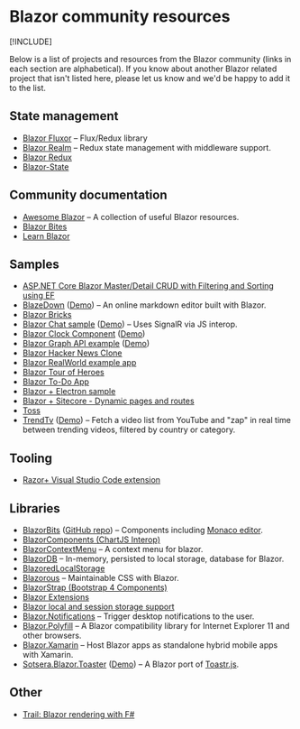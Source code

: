 # Blazor community resources

[!INCLUDE[](~/includes/blazor-preview-notice.md)]

Below is a list of projects and resources from the Blazor community (links in each section are alphabetical). If you know about another Blazor related project that isn't listed here, please let us know and we'd be happy to add it to the list.

## State management

* [Blazor Fluxor](https://mrpmorris.github.io/blazor-fluxor/) &ndash; Flux/Redux library 
* [Blazor Realm](https://dworthen.github.io/BlazorRealm/docs/quickstart.html) &ndash; Redux state management with middleware support.
* [Blazor Redux](https://github.com/torhovland/blazor-redux)
* [Blazor-State](https://timewarpengineering.github.io/blazor-state/)

## Community documentation

* [Awesome Blazor](https://github.com/AdrienTorris/awesome-blazor) &ndash; A collection of useful Blazor resources.
* [Blazor Bites](https://codedaze.io/tag/blazor-bites/)
* [Learn Blazor](https://learn-blazor.com/)

## Samples

* [ASP.NET Core Blazor Master/Detail CRUD with Filtering and Sorting using EF](https://code.msdn.microsoft.com/vstudio/ASPNET-Core-Blazor-122b108a)
* [BlazeDown](https://github.com/EdCharbeneau/BlazeDown) ([Demo](http://edcharbeneau.com/BlazeDown/)) &ndash; An online markdown editor built with Blazor.
* [Blazor Bricks](https://www.codeproject.com/Articles/1241210/WebAssembly-with-Blazor)
* [Blazor Chat sample](https://github.com/conficient/BlazorChatSample) ([Demo](https://blazorchatsample.azurewebsites.net/)) &ndash; Uses SignalR via JS interop.
* [Blazor Clock Component](https://github.com/Lupusa87/LupusaBlazorProjects) ([Demo](http://lupusablazordemos.azurewebsites.net/))
* [Blazor Graph API example](https://github.com/jburman/BlazorGraphExample) ([Demo](https://blazorgraph.z20.web.core.windows.net/))
* [Blazor Hacker News Clone](https://github.com/lohithgn/blazor-hackernews-clone)
* [Blazor RealWorld example app](https://github.com/torhovland/blazor-realworld-example-app)
* [Blazor Tour of Heroes](https://github.com/lohithgn/blazor-tour-of-heroes)
* [Blazor To-Do App](https://github.com/BorowskiKamil/blazor-tasks)
* [Blazor + Electron sample](https://github.com/SteveSandersonMS/BlazorElectronExperiment.Sample)
* [Blazor + Sitecore - Dynamic pages and routes](https://github.com/GoranHalvarsson/SitecoreBlazor)
* [Toss](https://github.com/RemiBou/Toss.Blazor)
* [TrendTv](https://github.com/MattMarked/TrendTv) ([Demo](http://zaptube2.azurewebsites.net/)) &ndash; Fetch a video list from YouTube and "zap" in real time between trending videos, filtered by country or category.

## Tooling

* [Razor+ Visual Studio Code extension](https://marketplace.visualstudio.com/items?itemName=austincummings.razor-plus)

## Libraries

* [BlazorBits](http://blazorbits.net) ([GitHub repo](https://github.com/blazorbits)) &ndash; Components including [Monaco editor](https://github.com/Microsoft/monaco-editor).
* [BlazorComponents (ChartJS Interop)](https://github.com/muqeet-khan/BlazorComponents)
* [BlazorContextMenu](https://github.com/stavroskasidis/BlazorContextMenu) &ndash; A context menu for blazor.
* [BlazorDB](https://github.com/chanan/BlazorDB) &ndash; In-memory, persisted to local storage, database for Blazor.
* [BlazoredLocalStorage](https://github.com/chrissainty/BlazoredLocalStorage)
* [Blazorous](https://github.com/chanan/Blazorous) &ndash; Maintainable CSS with Blazor.
* [BlazorStrap (Bootstrap 4 Components)](https://github.com/chanan/BlazorStrap)
* [Blazor Extensions](https://github.com/BlazorExtensions/)
* [Blazor local and session storage support](https://github.com/cloudcrate/BlazorStorage)
* [Blazor.Notifications](https://github.com/vertonghenb/Blazor.Notifications) &ndash; Trigger desktop notifications to the user.
* [Blazor.Polyfill](https://github.com/Daddoon/Blazor.Polyfill) &ndash; A Blazor compatibility library for Internet Explorer 11 and other browsers.
* [Blazor.Xamarin](https://github.com/Daddoon/Blazor.Xamarin) &ndash; Host Blazor apps as standalone hybrid mobile apps with Xamarin.
* [Sotsera.Blazor.Toaster](https://github.com/sotsera/sotsera.blazor.toaster) ([Demo](https://sotsera.github.io/sotsera.blazor.toaster/)) &ndash; A Blazor port of [Toastr.js](https://github.com/CodeSeven/toastr/).

## Other

* [Trail: Blazor rendering with F#](https://github.com/panesofglass/trail)
